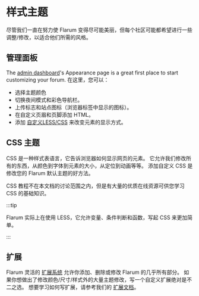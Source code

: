 # 样式主题

尽管我们一直在努力使 Flarum 变得尽可能美丽，但每个社区可能都希望进行一些调整/修改，以适合他们所需的风格。

## 管理面板

The [admin dashboard](./admin.md)'s Appearance page is a great first place to start customizing your forum. 在这里，您可以：

- 选择主题颜色
- 切换夜间模式和彩色导航栏。
- 上传标志和站点图标（浏览器标签中显示的图标）。
- 在自定义页眉和页脚添加 HTML。
- 添加 [自定义LESS/CSS](#css-主题) 来改变元素的显示方式。

## CSS 主题

CSS 是一种样式表语言，它告诉浏览器如何显示网页的元素。 它允许我们修改所有的东西，从颜色到字体到元素的大小，从定位到动画等等。 添加自定义 CSS 是修改您的 Flarum 默认主题的好方法。

CSS 教程不在本文档的讨论范围之内，但是有大量的优质在线资源可供您学习 CSS 的基础知识。

:::tip

Flarum 实际上在使用 LESS，它允许变量、条件判断和函数，写起 CSS 来更加简单。

:::

## 扩展

Flarum 灵活的 [扩展系统](extensions.md) 允许你添加、删除或修改 Flarum 的几乎所有部分。 如果你想做出了修改颜色/尺寸/样式外的大量主题修改，写一个自定义扩展绝对是不二之选。 想要学习如何写扩展，请参考我们的 [扩展文档](extend/README.md)。
